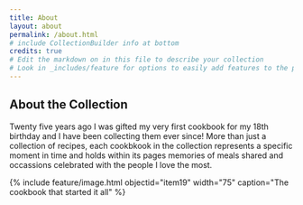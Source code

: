 ```yaml
---
title: About
layout: about
permalink: /about.html
# include CollectionBuilder info at bottom
credits: true
# Edit the markdown on in this file to describe your collection
# Look in _includes/feature for options to easily add features to the page
---
```


## About the Collection

Twenty five years ago I was gifted my very first cookbook for my 18th birthday and I have been collecting them ever since! More than just a collection of recipes, each cookbkook in the collection represents a specific moment in time and holds within its pages memories of meals shared and occassions celebrated with the people I love the most.

{% include feature/image.html objectid="item19" width="75" caption="The cookbook that started it all" %}

